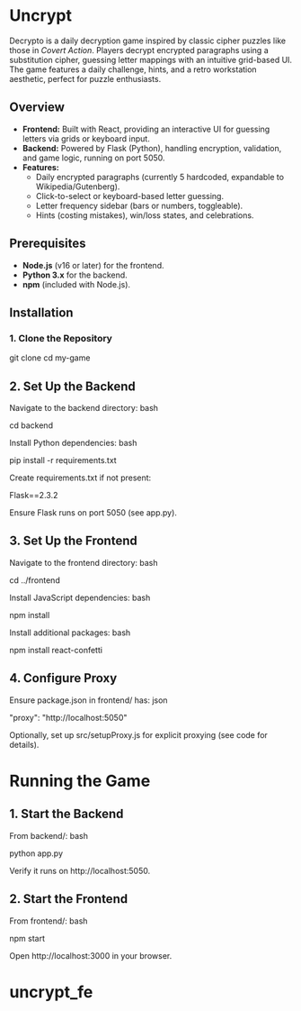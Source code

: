 # Uncrypt

Decrypto is a daily decryption game inspired by classic cipher puzzles like those in *Covert Action*. Players decrypt encrypted paragraphs using a substitution cipher, guessing letter mappings with an intuitive grid-based UI. The game features a daily challenge, hints, and a retro workstation aesthetic, perfect for puzzle enthusiasts.

## Overview

- **Frontend:** Built with React, providing an interactive UI for guessing letters via grids or keyboard input.
- **Backend:** Powered by Flask (Python), handling encryption, validation, and game logic, running on port 5050.
- **Features:**
  - Daily encrypted paragraphs (currently 5 hardcoded, expandable to Wikipedia/Gutenberg).
  - Click-to-select or keyboard-based letter guessing.
  - Letter frequency sidebar (bars or numbers, toggleable).
  - Hints (costing mistakes), win/loss states, and celebrations.

## Prerequisites

- **Node.js** (v16 or later) for the frontend.
- **Python 3.x** for the backend.
- **npm** (included with Node.js).

## Installation

### 1. Clone the Repository

git clone <your-repo-url>
cd my-game

## 2. Set Up the Backend
Navigate to the backend directory:
bash

cd backend

Install Python dependencies:
bash

pip install -r requirements.txt

Create requirements.txt if not present:

Flask==2.3.2

Ensure Flask runs on port 5050 (see app.py).

## 3. Set Up the Frontend
Navigate to the frontend directory:
bash

cd ../frontend

Install JavaScript dependencies:
bash

npm install

Install additional packages:
bash

npm install react-confetti

## 4. Configure Proxy
Ensure package.json in frontend/ has:
json

"proxy": "http://localhost:5050"

Optionally, set up src/setupProxy.js for explicit proxying (see code for details).

# Running the Game
## 1. Start the Backend
From backend/:
bash

python app.py

Verify it runs on http://localhost:5050.

## 2. Start the Frontend
From frontend/:
bash

npm start

Open http://localhost:3000 in your browser.

# uncrypt_fe
